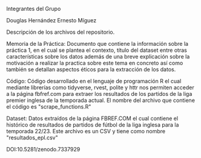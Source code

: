 Integrantes del Grupo

Douglas Hernández
Ernesto Míguez

Descripción de los archivos del repositorio.

Memoria de la Práctica: Documento que contiene la información sobre la práctica 1, en el cual se plantea el contexto, título del dataset entre otras características sobre los datos además de una breve explicación sobre la motivación a realizar la practica sobre este tema en concreto así como también se detallan aspectos éticos para la extracción de los datos.

Código: Código desarrollado en el lenguaje de programación R el cual mediante librerías como tidyverse, rvest, polite y httr nos permiten acceder a la página fbfref.com para extraer los resultados de los partidos de la liga premier inglesa de la temporada actual. El nombre del archivo que contiene el código es "scrape_functions.R"

Dataset: Datos extraídos de la página FBREF.COM el cual contiene el histórico de resultados de partidos de fútbol de la liga inglesa para la temporada 22/23. Este archivo es un CSV y tiene como nombre "resultados_epl.csv"





DOI:10.5281/zenodo.7337929
